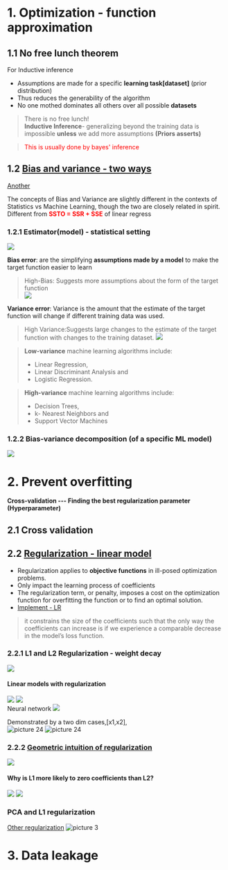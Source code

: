 # 1. Optimization - function approximation
## 1.1 No free lunch theorem
For Inductive inference 
- Assumptions are made for a specific **learning task[dataset]** (prior distribution)
- Thus reduces the generability of the algorithm
- No one mothed dominates all others over all possible **datasets**
> There is no free lunch!  
>**Inductive Inference**- generalizing beyond the training data is impossible **unless** we add more assumptions **(Priors asserts)**

><font color='red'>This is usually done by bayes' inference</font>

## 1.2 [Bias and variance - two ways ](http://cs229.stanford.edu/summer2020/BiasVarianceAnalysis.pdf)
[Another](https://www.datacamp.com/community/tutorials/tutorial-ridge-lasso-elastic-net)   

The concepts of Bias and Variance are slightly different in the contexts of Statistics
vs Machine Learning, though the two are closely related in spirit.
Different from <font color='red'>**SSTO = SSR + SSE**</font> of linear regress
### 1.2.1 **Estimator(model) - statistical setting** 
![](.4_2_3_Overfitting_images/797a90f7.png)

**Bias error**: are the simplifying **assumptions made by a model** to make the target function easier to learn

>High-Bias: Suggests more assumptions about the form of the target function  
> ![](.4_2_3_Overfitting_images/72d6637a.png)

**Variance error**: 
Variance is the amount that the estimate of the target function will change if different training data was used. 
>High Variance:Suggests large changes to the estimate of the target function with changes to the training dataset.
> ![](.4_2_3_Overfitting_images/5844091d.png)


>**Low-variance** machine learning algorithms include:
>- Linear Regression, 
>- Linear Discriminant Analysis and 
>- Logistic Regression.  

>**High-variance** machine learning algorithms include: 
>- Decision Trees, 
>- k- Nearest Neighbors and 
>- Support Vector Machines

### 1.2.2 Bias-variance decomposition (of a specific ML model)
![](.ML_concepts_images/3165f524.png) 


# 2. Prevent overfitting
**Cross-validation --- Finding the best regularization parameter (Hyperparameter)**
## 2.1 Cross validation
## 2.2 [Regularization - linear model](https://charlesliuyx.github.io/2017/10/03/%E3%80%90%E7%9B%B4%E8%A7%82%E8%AF%A6%E8%A7%A3%E3%80%91%E4%BB%80%E4%B9%88%E6%98%AF%E6%AD%A3%E5%88%99%E5%8C%96/)
- Regularization applies to **objective functions** in ill-posed optimization problems.
- Only impact the learning process of coefficients
- The regularization term, or penalty, imposes a cost on the 
optimization function for overfitting the function or to find an optimal solution.  
- [Implement - LR](https://harvard-iacs.github.io/2018-CS109A/labs/lab-5/student/)
>it constrains the size of the coefficients such that the only way the coefficients can increase is if we experience a comparable decrease in the model’s loss function.

### 2.2.1 L1 and L2 Regularization - weight decay
![](.4_2_3_Overfitting_images/5a84aca4.png)
#### Linear models with regularization
![](.4_2_3_Overfitting_images/8695a7af.png)
![](.4_2_3_Overfitting_images/5cf1909a.png)  
Neural network
![](.4_2_3_Overfitting_images/2cb09444.png)

Demonstrated by a two dim cases,[x1,x2],  
![picture 24](../../images/fe760d8787fa3530799a10a9274d9ac31c708199302f3f7ceb2cb771beb218cf.png) 
![picture 24](../../images/e70e24de974a697bd03f2d53371e41417f2404e06f02f4d2d3009255c5078042.png)  

### 2.2.2 [Geometric intuition of regularization](https://explained.ai/regularization/index.html)
![](.4_2_3_Overfitting_images/1be7ccc3.png)
#### Why is L1 more likely to zero coefficients than L2?
![](.4_2_3_Overfitting_images/ab17c459.png)
![](.4_2_3_Overfitting_images/9fa83732.png)
### PCA and L1 regularization
[Other regularization](https://en.wikipedia.org/wiki/Regularization_(mathematics)#Classification)
![picture 3](../../images/fb23b13f94a92b1dbf58cf9c0493063ef4daccd92903c0339331e87f5f013ff4.png)  


# 3. Data leakage

